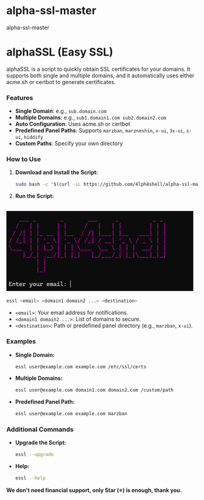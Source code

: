 # alpha-ssl-master
alpha-ssl-master

# alphaSSL (Easy SSL)

alphaSSL is a script to quickly obtain SSL certificates for your domains. It supports both single and multiple domains, and it automatically uses either acme.sh or certbot to generate certificates.

### Features

- **Single Domain**: e.g., `sub.domain.com`
- **Multiple Domains**: e.g., `sub1.domain1.com sub2.domain2.com`
- **Auto Configuration**: Uses acme.sh or certbot
- **Predefined Panel Paths**: Supports `marzban`, `marzneshin`, `x-ui`, `3x-ui`, `s-ui`, `hiddify`
- **Custom Paths**: Specify your own directory

### How to Use

1. **Download and Install the Script:**

   ```bash
   sudo bash -c "$(curl -sL https://github.com/4lph4shell/alpha-ssl-master.git/alphaSSL.sh)" @ --install
   ```

2. **Run the Script:**

<br>
   <img  src="https://github.com/4lph4shell/alpha-ssl-master/blob/master/00.png" />

   <br>
   
   ```bash
   essl <email> <domain1 domain2 ...> <destination>
   ```
   - `<email>`: Your email address for notifications.
   - `<domain1 domain2 ...>`: List of domains to secure.
   - `<destination>`: Path or predefined panel directory (e.g., `marzban`, `x-ui`).

### Examples

- **Single Domain:**

  ```bash
  essl user@example.com example.com /etc/ssl/certs
  ```

- **Multiple Domains:**

  ```bash
  essl user@example.com domain1.com domain2.com /custom/path
  ```

- **Predefined Panel Path:**
  ```bash
  essl user@example.com example.com marzban
  ```

### Additional Commands

- **Upgrade the Script:**

  ```bash
  essl --upgrade
  ```

- **Help:**
  ```bash
  essl --help
  ```

**We don't need financial support, only Star (⭐) is enough, thank you.**

